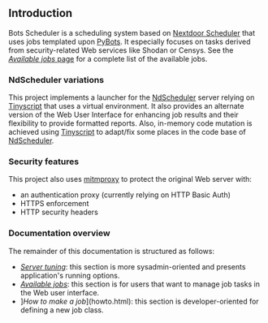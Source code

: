 ## Introduction

Bots Scheduler is a scheduling system based on [Nextdoor Scheduler](https://github.com/Nextdoor/ndscheduler) that uses jobs templated upon [PyBots](https://github.com/dhondta/pybots). It especially focuses on tasks derived from security-related Web services like Shodan or Censys. See the [*Available jobs* page](jobs.html) for a complete list of the available jobs.


### NdScheduler variations

This project implements a launcher for the [NdScheduler](https://github.com/Nextdoor/ndscheduler) server relying on [Tinyscript](https://github.com/dhondta/tinyscript) that uses a virtual environment. It also provides an alternate version of the Web User Interface for enhancing job results and their flexibility to provide formatted reports. Also, in-memory code mutation is achieved using [Tinyscript](https://github.com/dhondta/tinyscript) to adapt/fix some places in the code base of [NdScheduler](https://github.com/Nextdoor/ndscheduler).


### Security features

This project also uses [mitmproxy](https://github.com/mitmproxy/mitmproxy) to protect the original Web server with:

- an authentication proxy (currently relying on HTTP Basic Auth)
- HTTPS enforcement
- HTTP security headers

### Documentation overview

The remainder of this documentation is structured as follows:

- [*Server tuning*](server.html): this section is more sysadmin-oriented and presents application's running options.
- [*Available jobs*](jobs.html): this section is for users that want to manage job tasks in the Web user interface.
- ]*How to make a job*](howto.html): this section is developer-oriented for defining a new job class.
